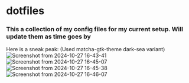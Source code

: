 # dotfiles
### This a collection of my config files for my current setup. Will update them as time goes by
Here is a sneak peak: (Used matcha-gtk-theme dark-sea variant)
![Screenshot from 2024-10-27 16-43-41](https://github.com/user-attachments/assets/0cba6eca-c972-4c28-a22e-e7bb0803585b)
![Screenshot from 2024-10-27 16-45-07](https://github.com/user-attachments/assets/22c64751-bd08-4953-8fe3-1682d0e1ad10)
![Screenshot from 2024-10-27 16-45-38](https://github.com/user-attachments/assets/9d67417c-a109-4e5d-a174-49bd2e90c33f)
![Screenshot from 2024-10-27 16-46-07](https://github.com/user-attachments/assets/19da8125-e0a5-48af-8716-5cf17b96f1e1)
